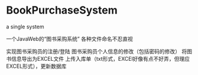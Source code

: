 # BookPurchaseSystem
a single system

一个JavaWeb的“图书采购系统” 
各种文件命名不忍直视

实现图书采购员的注册/登陆
图书采购员个人信息的修改（包括密码的修改）
将图书信息导出为EXCEL文件
上传入库单（txt形式，EXCEl好像有点不好弄，但理应EXCEL形式），更新数据库
